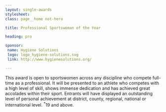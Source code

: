 ```yaml
---
layout: single-awards
stylesheet:
class: page__home not-hero

title: Professional Sportswoman of the Year

heading: pro

sponsor:
 name: Hygiene Solutions
 logo: logo_hygiene-solutions.svg
 link: http://www.hygienesolutions.org/

---
```


This award is open to sportswomen across any discipline who compete full-time as a professional. It will be presented to an athlete who competes with a high level of skill, shows immense dedication and has achieved great accolades within their sport. Entrants will have displayed an outstanding level of personal achievement at district, county, regional, national or international level. <sup>*</sup>19 and above.
